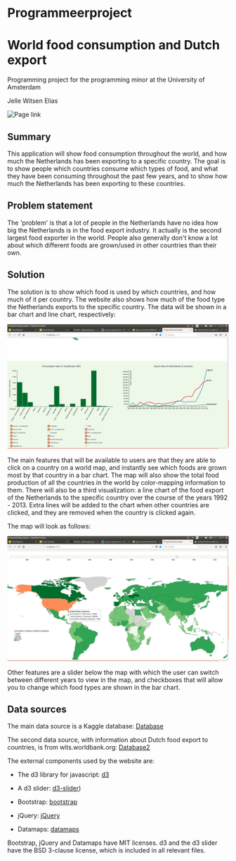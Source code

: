 # Programmeerproject

# World food consumption and Dutch export
Programming project for the programming minor at the University of Amsterdam

Jelle Witsen Elias

![Page link](https://jellewe.github.io/programmeerproject)

## Summary
This application will show food consumption throughout the world, and how much
the Netherlands has been exporting to a specific country. The goal is to
show people which countries consume which types of food, and what they have been
consuming throughout the past few years, and to show how much the Netherlands
has been exporting to these countries.

## Problem statement
The 'problem' is that a lot of people in the Netherlands have no idea how big
the Netherlands is in the food export industry. It actually is the second
largest food exporter in the world. People also generally don't know a lot
about which different foods are grown/used in other countries than their own.

## Solution
The solution is to show which food is used by which countries, and how much of
it per country. The website also shows how much of the food type the Netherlands
exports to the specific country. The data will be shown in a bar chart and line
chart, respectively:

![charts](doc/screenshot2.png)

The main features that will be available to users are that they are able to
click on a country on a world map, and instantly see which foods are grown most
by that country in a bar chart. The map will also show the total food production
of all the countries in the world by color-mapping information to them. There
will also be a third visualization: a line chart of the food export of the
Netherlands to the specific country over the course of the years 1992 - 2013.
Extra lines will be added to the chart when other countries are clicked, and
they are removed when the country is clicked again.

The map will look as follows:

![map](/doc/screenshot1.png)

Other features are a slider below the map with which the user can switch between
different years to view in the map, and checkboxes that will allow you to change
which food types are shown in the bar chart.

## Data sources
The main data source is a Kaggle database:
[Database](https://www.kaggle.com/dorbicycle/world-foodfeed-production/data)

The second data source, with information about Dutch food export to countries,
is from wits.worldbank.org:
[Database2](https://wits.worldbank.org/CountryProfile/en/Country/NLD/StartYear/1992/EndYear/2013/TradeFlow/Export/Indicator/XPRT-TRD-VL/Partner/BY-COUNTRY/Product/16-24_FoodProd)

The external components used by the website are:
- The d3 library for javascript:
[d3](https://d3js.org/)

- A d3 slider:
[d3-slider](https://github.com/MasterMaps/d3-slider))

- Bootstrap:
[bootstrap](https://getbootstrap.com/docs/4.0/getting-started/download/)

- jQuery:
[jQuery](https://jquery.com/)

- Datamaps:
[datamaps](http://datamaps.github.io/)

Bootstrap, jQuery and Datamaps have MIT licenses. d3 and the d3 slider have the
BSD 3-clause license, which is included in all relevant files.
